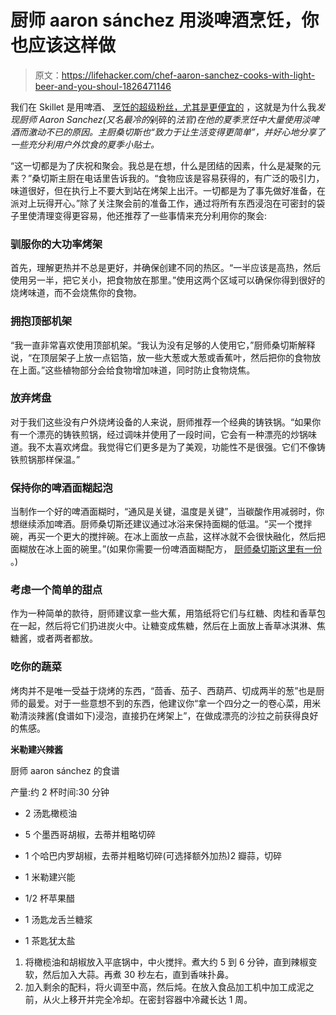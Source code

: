 # 厨师 aaron sánchez 用淡啤酒烹饪，你也应该这样做

> 原文：<https://lifehacker.com/chef-aaron-sanchez-cooks-with-light-beer-and-you-shoul-1826471146>

我们在 Skillet 是用啤酒、 [烹饪的超级粉丝，尤其是更便宜的](https://lifehacker.com/you-should-be-cooking-with-cheap-beer-1822914299) ，这就是为什么我*发现厨师 Aaron Sanchez(又名最冷的*剁碎的*法官)在他的夏季烹饪中大量使用淡啤酒而激动不已的原因。主厨桑切斯也“致力于让生活变得更简单”，并好心地分享了一些充分利用户外饮食的夏季小贴士。*



“这一切都是为了庆祝和聚会。我总是在想，什么是团结的因素，什么是凝聚的元素？”桑切斯主厨在电话里告诉我的。“食物应该是容易获得的，有广泛的吸引力，味道很好，但在执行上不要大到站在烤架上出汗。一切都是为了事先做好准备，在派对上玩得开心。”除了关注聚会前的准备工作，通过将所有东西浸泡在可密封的袋子里使清理变得更容易，他还推荐了一些事情来充分利用你的聚会:

### **驯服你的大功率烤架**

首先，理解更热并不总是更好，并确保创建不同的热区。“一半应该是高热，然后使用另一半，把它关小，把食物放在那里。”使用这两个区域可以确保你得到很好的烧烤味道，而不会烧焦你的食物。

### **拥抱顶部机架**

“我一直非常喜欢使用顶部机架。“我认为没有足够的人使用它，”厨师桑切斯解释说，“在顶层架子上放一点铝箔，放一些大葱或大葱或香蕉叶，然后把你的食物放在上面。”这些植物部分会给食物增加味道，同时防止食物烧焦。

### **放弃烤盘**

对于我们这些没有户外烧烤设备的人来说，厨师推荐一个经典的铸铁锅。“如果你有一个漂亮的铸铁煎锅，经过调味并使用了一段时间，它会有一种漂亮的炒锅味道。我不太喜欢烤盘。我觉得它们更多是为了美观，功能性不是很强。它们不像铸铁煎锅那样保温。”

### **保持你的啤酒面糊起泡**

当制作一个好的啤酒面糊时，“通风是关键，温度是关键”，当碳酸作用减弱时，你想继续添加啤酒。厨师桑切斯还建议通过冰浴来保持面糊的低温。“买一个搅拌碗，再买一个更大的搅拌碗。在冰上面放一点盐，这样冰就不会很快融化，然后把面糊放在冰上面的碗里。”(如果你需要一份啤酒面糊配方， [厨师桑切斯这里有一份](https://www.thrillist.com/eat/nation/get-grilling-veggies-chipotle-mayo) 。)

### 考虑一个简单的甜点

作为一种简单的款待，厨师建议拿一些大蕉，用箔纸将它们与红糖、肉桂和香草包在一起，然后将它们扔进炭火中。让糖变成焦糖，然后在上面放上香草冰淇淋、焦糖酱，或者两者都放。

### 吃你的蔬菜

烤肉并不是唯一受益于烧烤的东西，“茴香、茄子、西葫芦、切成两半的葱”也是厨师的最爱。对于一些意想不到的东西，他建议你“拿一个四分之一的卷心菜，用米勒清淡辣酱(食谱如下)浸泡，直接扔在烤架上”，在做成漂亮的沙拉之前获得良好的焦感。

**米勒建兴辣酱**

厨师 aaron sánchez 的食谱

产量:约 2 杯时间:30 分钟

*   2 汤匙橄榄油

*   5 个墨西哥胡椒，去蒂并粗略切碎

*   1 个哈巴内罗胡椒，去蒂并粗略切碎(可选择额外加热)2 瓣蒜，切碎

*   1 米勒建兴能

*   1/2 杯苹果醋

*   1 汤匙龙舌兰糖浆

*   1 茶匙犹太盐

1.  将橄榄油和胡椒放入平底锅中，中火搅拌。煮大约 5 到 6 分钟，直到辣椒变软，然后加入大蒜。再煮 30 秒左右，直到香味扑鼻。
2.  加入剩余的配料，将火调至中高，然后炖。在放入食品加工机中加工成泥之前，从火上移开并完全冷却。在密封容器中冷藏长达 1 周。
